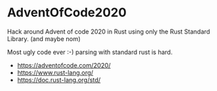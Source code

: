 # AdventOfCode2020


Hack around Advent of code 2020 in Rust using only the Rust Standard Library. (and maybe nom)

Most ugly code ever :-) parsing with standard rust is hard.

* https://adventofcode.com/2020/
* https://www.rust-lang.org/
* https://doc.rust-lang.org/std/
